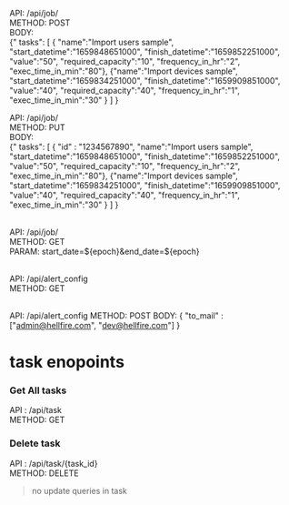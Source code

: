 API: /api/job/ \
METHOD: POST \
BODY: \
{"
    tasks": [
        {
            "name":"Import users sample",
            "start_datetime":"1659848651000",
            "finish_datetime":"1659852251000",
            "value":"50",
            "required_capacity":"10",
            "frequency_in_hr":"2",
            "exec_time_in_min":"80"},
            {"name":"Import devices sample",
            "start_datetime":"1659834251000",
            "finish_datetime":"1659909851000",
            "value":"40",
            "required_capacity":"40",
            "frequency_in_hr":"1",
            "exec_time_in_min":"30"
        }
    ]
}

API: /api/job/ \
METHOD: PUT \
BODY: \
{"
    tasks":
    [
        {
            "id" : "1234567890",
            "name":"Import users sample",
            "start_datetime":"1659848651000",
            "finish_datetime":"1659852251000",
            "value":"50",
            "required_capacity":"10",
            "frequency_in_hr":"2",
            "exec_time_in_min":"80"},
            {"name":"Import devices sample",
            "start_datetime":"1659834251000",
            "finish_datetime":"1659909851000",
            "value":"40",
            "required_capacity":"40",
            "frequency_in_hr":"1",
            "exec_time_in_min":"30"
        }
    ]
}

\
API: /api/job/ \
METHOD: GET \
PARAM: start_date=${epoch}&end_date=${epoch}

\
API: /api/alert_config \
METHOD: GET

\
API: /api/alert_config
METHOD: POST
BODY: {
    "to_mail" : ["admin@hellfire.com", "dev@hellfire.com"] 
}

# task enopoints 

### Get All tasks 

API : /api/task \
METHOD: GET

### Delete task

API : /api/task/{task_id} \
METHOD: DELETE

> no update queries in task
